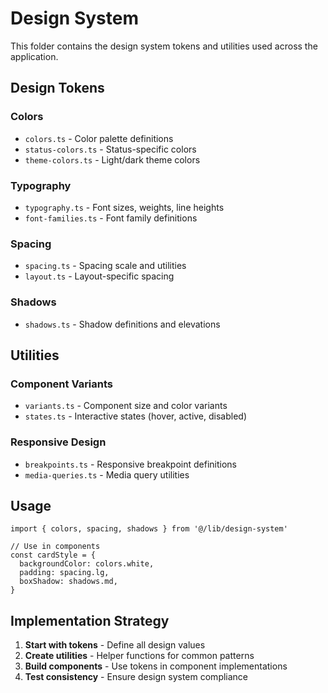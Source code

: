 # Design System

This folder contains the design system tokens and utilities used across the application.

## Design Tokens

### Colors
- `colors.ts` - Color palette definitions
- `status-colors.ts` - Status-specific colors
- `theme-colors.ts` - Light/dark theme colors

### Typography
- `typography.ts` - Font sizes, weights, line heights
- `font-families.ts` - Font family definitions

### Spacing
- `spacing.ts` - Spacing scale and utilities
- `layout.ts` - Layout-specific spacing

### Shadows
- `shadows.ts` - Shadow definitions and elevations

## Utilities

### Component Variants
- `variants.ts` - Component size and color variants
- `states.ts` - Interactive states (hover, active, disabled)

### Responsive Design
- `breakpoints.ts` - Responsive breakpoint definitions
- `media-queries.ts` - Media query utilities

## Usage

```tsx
import { colors, spacing, shadows } from '@/lib/design-system'

// Use in components
const cardStyle = {
  backgroundColor: colors.white,
  padding: spacing.lg,
  boxShadow: shadows.md,
}
```

## Implementation Strategy

1. **Start with tokens** - Define all design values
2. **Create utilities** - Helper functions for common patterns
3. **Build components** - Use tokens in component implementations
4. **Test consistency** - Ensure design system compliance
